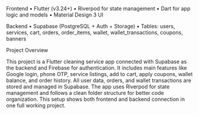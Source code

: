 Frontend
	•	Flutter (v3.24+)
	•	Riverpod for state management
	•	Dart for app logic and models
	•	Material Design 3 UI

Backend
	•	Supabase (PostgreSQL + Auth + Storage)
	•	Tables: users, services, cart, orders, order_items, wallet, wallet_transactions, coupons, banners

Project Overview

This project is a Flutter cleaning service app connected with Supabase as the backend and Firebase for authentication.
It includes main features like Google login, phone OTP, service listings, add to cart, apply coupons, wallet balance, and order history.
All user data, orders, and wallet transactions are stored and managed in Supabase.
The app uses Riverpod for state management and follows a clean folder structure for better code organization.
This setup shows both frontend and backend connection in one full working project.
